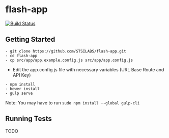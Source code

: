 # flash-app
[![Build Status](https://travis-ci.com/STSILABS/flash-app.svg?token=s8fjYespqEg1vvrpYmqn&branch=develop)](https://travis-ci.com/STSILABS/flash-app)

## Getting Started

```
- git clone https://github.com/STSILABS/flash-app.git
- cd flash-app
- cp src/app/app.example.config.js src/app/app.config.js
```

- Edit the app.config.js file with necessary variables (URL Base Route and API Key)

```
- npm install
- bower install
- gulp serve
```

Note: You may have to run `sudo npm install --global gulp-cli` 

## Running Tests

TODO

